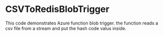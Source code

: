 # CSVToRedisBlobTrigger


This code demonstrates Azure function blob trigger.
 the function reads a csv file from a stream and put the hash code valus inside.
 
 
 
 
